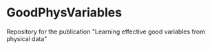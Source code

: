 # GoodPhysVariables
Repository for the publication "Learning effective good variables from physical data"
